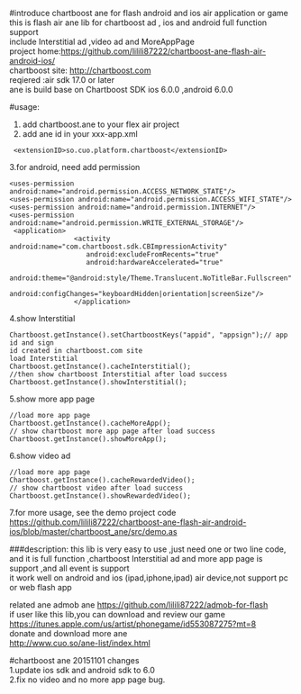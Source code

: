 #introduce  chartboost ane for flash android and ios  air application or game
this is flash air ane lib  for chartboost ad , ios and android full function  support<br/>
include Interstitial ad ,video ad and  MoreAppPage <br/>
project home:https://github.com/lilili87222/chartboost-ane-flash-air-android-ios/<br/>
chartboost site: http://chartboost.com<br/>
reqiered :air sdk 17.0 or later<br/>
ane is build base on Chartboost SDK ios 6.0.0 ,android 6.0.0<br/>


#usage:
1. add chartboost.ane to your flex air project<br/>
2.  add ane id in your xxx-app.xml <br/>
```
 <extensionID>so.cuo.platform.chartboost</extensionID>
 ```
3.for android, need add permission
```
<uses-permission android:name="android.permission.ACCESS_NETWORK_STATE"/>
<uses-permission android:name="android.permission.ACCESS_WIFI_STATE"/>
<uses-permission android:name="android.permission.INTERNET"/>
<uses-permission android:name="android.permission.WRITE_EXTERNAL_STORAGE"/>
 <application>
			  	<activity android:name="com.chartboost.sdk.CBImpressionActivity"
            	   android:excludeFromRecents="true"
                   android:hardwareAccelerated="true"
            	   android:theme="@android:style/Theme.Translucent.NoTitleBar.Fullscreen"
                   android:configChanges="keyboardHidden|orientation|screenSize"/>
				</application>
```


4.show  Interstitial 
```
Chartboost.getInstance().setChartboostKeys("appid", "appsign");// app id and sign 
id created in chartboost.com site
load Interstitial
Chartboost.getInstance().cacheInterstitial();
//then show chartboost Interstitial after load success
Chartboost.getInstance().showInterstitial(); 
```

5.show more app page
```
//load more app page 
Chartboost.getInstance().cacheMoreApp();	
// show chartboost more app page after load success
Chartboost.getInstance().showMoreApp();
```

6.show video ad
```
//load more app page 
Chartboost.getInstance().cacheRewardedVideo();	
// show chartboost video after load success
Chartboost.getInstance().showRewardedVideo();
```

7.for more usage, see the demo project code <br/>https://github.com/lilili87222/chartboost-ane-flash-air-android-ios/blob/master/chartboost_ane/src/demo.as


###description:
this lib is very easy to use ,just need one or two line code,<br/>
and it is full function ,chartboost Interstitial ad and more app page is support ,and all event is support<br/>
it work well on android and ios (ipad,iphone,ipad) air device,not support pc or web flash app<br/>

related ane admob ane https://github.com/lilili87222/admob-for-flash<br/>
if user like this lib,you can download and review our game <br/>
https://itunes.apple.com/us/artist/phonegame/id553087275?mt=8 <br/>
donate and download more ane  <br/>
http://www.cuo.so/ane-list/index.html  <br/>



#chartboost ane 20151101 changes<br/>
1.update ios sdk and android sdk to 6.0<br/>
2.fix no video and no more app page bug.<br/>
